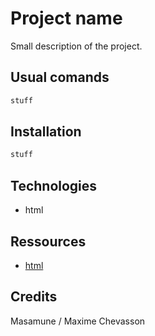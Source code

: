 # Project name

Small description of the project.

## Usual comands

```bash
stuff
```

## Installation

```bash
stuff
```

## Technologies

- html

## Ressources

- [html](https://developer.mozilla.org/fr/docs/Web/HTML)

## Credits

Masamune / Maxime Chevasson
